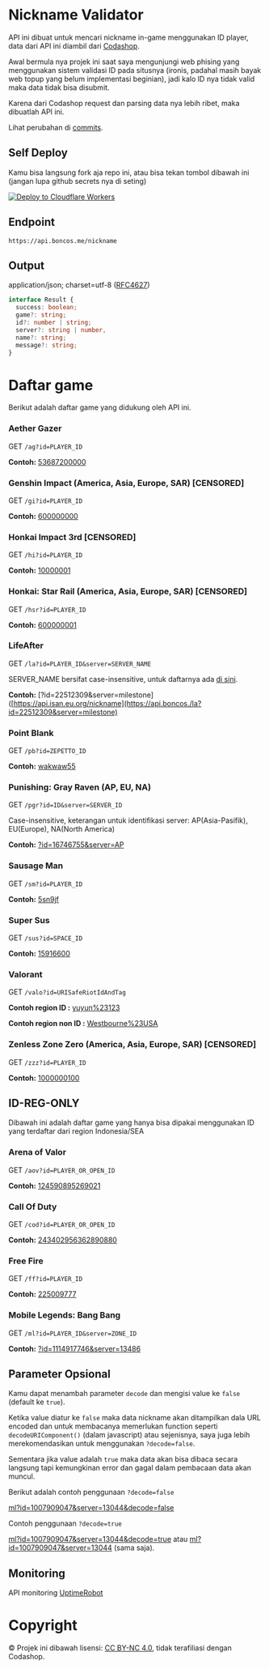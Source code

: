 # Nickname Validator
API ini dibuat untuk mencari nickname in-game menggunakan ID player, data dari API ini diambil dari [Codashop](https://www.codashop.com/).

Awal bermula nya projek ini saat saya mengunjungi web phising yang menggunakan sistem validasi ID pada situsnya (ironis, padahal masih bayak web topup yang belum implementasi beginian), jadi kalo ID nya tidak valid maka data tidak bisa disubmit.

Karena dari Codashop request dan parsing data nya lebih ribet, maka dibuatlah API ini.

Lihat perubahan di [commits](https://github.com/ihsangan/valid/commits/main/).
## Self Deploy
Kamu bisa langsung fork aja repo ini, atau bisa tekan tombol dibawah ini (jangan lupa github secrets nya di seting)

[![Deploy to Cloudflare Workers](https://deploy.workers.cloudflare.com/button)](https://deploy.workers.cloudflare.com/?url=https://github.com/mymaswayvpn/valid)
## Endpoint
```
https://api.boncos.me/nickname
```
## Output
application/json; charset=utf-8 ([RFC4627](https://datatracker.ietf.org/doc/html/rfc4627))
```ts
interface Result {
  success: boolean;
  game?: string;
  id?: number | string;
  server?: string | number,
  name?: string;
  message?: string;
}
```
# Daftar game
Berikut adalah daftar game yang didukung oleh API ini.
### Aether Gazer
GET `/ag?id=PLAYER_ID`

**Contoh:** [53687200000](https://api.boncos.me/nickname/ag?id=53687200000)
### Genshin Impact (America, Asia, Europe, SAR) [CENSORED]
GET `/gi?id=PLAYER_ID`

**Contoh:** [600000000](https://api.boncos.me/nickname/gi?id=600000000)
### Honkai Impact 3rd [CENSORED]
GET `/hi?id=PLAYER_ID`

**Contoh:** [10000001](https://api.boncos.me/nickname/hi?id=10000001)
### Honkai: Star Rail (America, Asia, Europe, SAR) [CENSORED]
GET `/hsr?id=PLAYER_ID`

**Contoh:** [600000001](https://api.boncos.me/nickname/hsr?id=600000001)
### LifeAfter
GET `/la?id=PLAYER_ID&server=SERVER_NAME`

SERVER_NAME bersifat case-insensitive, untuk daftarnya ada [di sini](https://github.com/mymaswayvpn/valid/blob/main/src/router/la.ts).

**Contoh:** [?id=22512309&server=milestone]([https://api.isan.eu.org/nickname](https://api.boncos./la?id=22512309&server=milestone)
### Point Blank
GET `/pb?id=ZEPETTO_ID`

**Contoh:** [wakwaw55](https://api.isan.eu.org/nickname/pb?id=wakwaw55)
### Punishing: Gray Raven (AP, EU, NA)
GET `/pgr?id=ID&server=SERVER_ID`

Case-insensitive, keterangan untuk identifikasi server: AP(Asia-Pasifik), EU(Europe), NA(North America)

**Contoh:** [?id=16746755&server=AP](https://api.isan.eu.org/nickname/pgr?id=16746755&server=AP)
### Sausage Man
GET `/sm?id=PLAYER_ID`

**Contoh:** [5sn9jf](https://api.isan.eu.org/nickname/sm?id=5sn9jf)
### Super Sus
GET `/sus?id=SPACE_ID`

**Contoh:** [15916600](https://api.isan.eu.org/nickname/sus?id=15916600)
### Valorant
GET `/valo?id=URISafeRiotIdAndTag`

**Contoh region ID :** [yuyun%23123](https://api.isan.eu.org/nickname/valo?id=yuyun%23123)

**Contoh region non ID :** [Westbourne%23USA](https://api.isan.eu.org/nickname/valo?id=Westbourne%23USA)
### Zenless Zone Zero (America, Asia, Europe, SAR) [CENSORED]
GET `/zzz?id=PLAYER_ID`

**Contoh:** [1000000100](https://api.isan.eu.org/nickname/zzz?id=1000000100)
## ID-REG-ONLY
Dibawah ini adalah daftar game yang hanya bisa dipakai menggunakan ID yang terdaftar dari region Indonesia/SEA
### Arena of Valor
GET `/aov?id=PLAYER_OR_OPEN_ID`

**Contoh:** [124590895269021](https://api.isan.eu.org/nickname/aov?id=124590895269021)
### Call Of Duty
GET `/cod?id=PLAYER_OR_OPEN_ID`

**Contoh:** [243402956362890880](https://api.isan.eu.org/nickname/cod?id=243402956362890880)
### Free Fire
GET `/ff?id=PLAYER_ID`

**Contoh:** [225009777](https://api.isan.eu.org/nickname/ff?id=225009777)
### Mobile Legends: Bang Bang
GET `/ml?id=PLAYER_ID&server=ZONE_ID`

**Contoh:** [?id=1114917746&server=13486](https://api.isan.eu.org/nickname/ml?id=1114917746&server=13486)
## Parameter Opsional
Kamu dapat menambah parameter `decode` dan mengisi value ke `false` (default ke `true`).

Ketika value diatur ke `false` maka data nickname akan ditampilkan dala URL encoded dan untuk membacanya memerlukan function seperti `decodeURIComponent()` (dalam javascript) atau sejenisnya, saya juga lebih merekomendasikan untuk menggunakan `?decode=false`.

Sementara jika value adalah `true` maka data akan bisa dibaca secara langsung tapi kemungkinan error dan gagal dalam pembacaan data akan muncul.

Berikut adalah contoh penggunaan `?decode=false`

[ml?id=1007909047&server=13044&decode=false](https://api.isan.eu.org/nickname/ml?id=1007909047&server=13044&decode=false)

Contoh penggunaan `?decode=true`

[ml?id=1007909047&server=13044&decode=true](https://api.isan.eu.org/nickname/ml?id=1007909047&server=13044&decode=true) atau [ml?id=1007909047&server=13044](https://api.isan.eu.org/nickname/ml?id=1007909047&server=13044) (sama saja).
## Monitoring
API monitoring [UptimeRobot](https://stats.uptimerobot.com/s9axzR77Fm)
# Copyright
© Projek ini dibawah lisensi: [CC BY-NC 4.0](https://creativecommons.org/licenses/by-nc/4.0/), tidak terafiliasi dengan Codashop.
